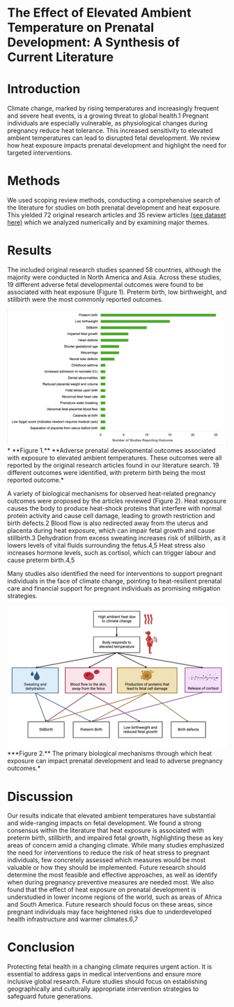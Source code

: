 # The Effect of Elevated Ambient Temperature on Prenatal Development: A Synthesis of Current Literature

# Introduction
Climate change, marked by rising temperatures and increasingly frequent and severe heat events, is a growing threat to global health.1 Pregnant individuals are especially vulnerable, as physiological changes during pregnancy reduce heat tolerance. This increased sensitivity to elevated ambient temperatures can lead to disrupted fetal development. We review how heat exposure impacts prenatal development and highlight the need for targeted interventions.


# Methods
We used scoping review methods, conducting a comprehensive search of the literature for studies on both prenatal development and heat exposure. This yielded 72 original research articles and 35 review articles [(see dataset here)](106ReferenceList.md) which we analyzed numerically and by examining major themes. 

# Results
The included original research studies spanned 58 countries, although the majority were conducted in North America and Asia. Across these studies, 19 different adverse fetal developmental outcomes were found to be associated with heat exposure (Figure 1). Preterm birth, low birthweight, and stillbirth were the most commonly reported outcomes.

<img src="Execsumm_bargraph.png" alt="Bar graph" width="800"/>
* **Figure 1.** **Adverse prenatal developmental outcomes associated with exposure to elevated ambient temperatures. These outcomes were all reported by the original research articles found in our literature search. 19 different outcomes were identified, with preterm birth being the most reported outcome.*

A variety of biological mechanisms for observed heat-related pregnancy outcomes were proposed by the articles reviewed (Figure 2). Heat exposure causes the body to produce heat-shock proteins that interfere with normal protein activity and cause cell damage, leading to growth restriction and birth defects.2 Blood flow is also redirected away from the uterus and placenta during heat exposure, which can impair fetal growth and cause stillbirth.3 Dehydration from excess sweating increases risk of stillbirth, as it lowers levels of vital fluids surrounding the fetus.4,5 Heat stress also increases hormone levels, such as cortisol, which can trigger labour and cause preterm birth.4,5

Many studies also identified the need for interventions to support pregnant individuals in the face of climate change, pointing to heat-resilient prenatal care and financial support for pregnant individuals as promising mitigation strategies. 

<img src="Execsumm_flowchart.jpeg" alt="Flow chart" width="800"/>
***Figure 2.** The primary biological mechanisms through which heat exposure can impact prenatal development and lead to adverse pregnancy outcomes.*

# Discussion 
Our results indicate that elevated ambient temperatures have substantial and wide-ranging impacts on fetal development. We found a strong consensus within the literature that heat exposure is associated with preterm birth, stillbirth, and impaired fetal growth, highlighting these as key areas of concern amid a changing climate. While many studies emphasized the need for interventions to reduce the risk of heat stress to pregnant individuals, few concretely assessed which measures would be most valuable or how they should be implemented. Future research should determine the most feasible and effective approaches, as well as identify when during pregnancy preventive measures are needed most. We also found that the effect of heat exposure on prenatal development is understudied in lower income regions of the world, such as areas of Africa and South America. Future research should focus on these areas, since pregnant individuals may face heightened risks due to underdeveloped health infrastructure and warmer climates.6,7

# Conclusion
Protecting fetal health in a changing climate requires urgent action. It is essential to address gaps in medical interventions and ensure more inclusive global research. Future studies should focus on establishing geographically and culturally appropriate intervention strategies to safeguard future generations.




